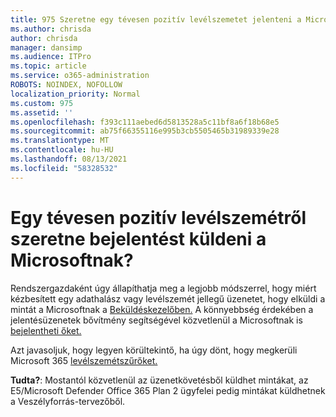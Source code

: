 ```yaml
---
title: 975 Szeretne egy tévesen pozitív levélszemetet jelenteni a Microsoftnak?
ms.author: chrisda
author: chrisda
manager: dansimp
ms.audience: ITPro
ms.topic: article
ms.service: o365-administration
ROBOTS: NOINDEX, NOFOLLOW
localization_priority: Normal
ms.custom: 975
ms.assetid: ''
ms.openlocfilehash: f393c111aebed6d5813528a5c11bf8a6f18b68e5
ms.sourcegitcommit: ab75f66355116e995b3cb5505465b31989339e28
ms.translationtype: MT
ms.contentlocale: hu-HU
ms.lasthandoff: 08/13/2021
ms.locfileid: "58328532"
---
```

# <a name="would-you-like-to-report-a-spam-false-positive-to-microsoft"></a>Egy tévesen pozitív levélszemétről szeretne bejelentést küldeni a Microsoftnak?

Rendszergazdaként úgy állapíthatja meg a legjobb módszerrel, hogy miért kézbesített egy adathalász vagy levélszemét jellegű üzenetet, hogy elküldi a mintát a Microsoftnak a [Beküldéskezelőben.](https://protection.office.com/reportsubmission) A könnyebbség érdekében a jelentésüzenetek bővítmény segítségével közvetlenül a Microsoftnak is [bejelentheti őket.](https://appsource.microsoft.com/product/office/WA104381180?src=office&tab=Overview)

Azt javasoljuk, hogy legyen körültekintő, ha úgy dönt, hogy megkerüli Microsoft 365 [levélszemétszűrőket.](https://docs.microsoft.com/exchange/troubleshoot/antispam/cautions-against-bypassing-spam-filters)

**Tudta?**: Mostantól közvetlenül az üzenetkövetésből küldhet mintákat, az E5/Microsoft Defender Office 365 Plan 2 ügyfelei pedig mintákat küldhetnek a [](https://protection.office.com/messagetrace) Veszélyforrás-tervezőből. [](https://docs.microsoft.com/microsoft-365/security/office-365-security/threat-explorer)
